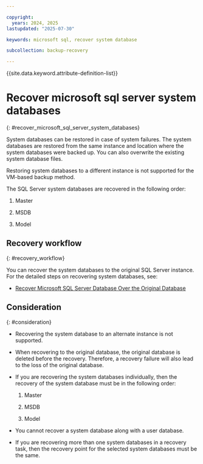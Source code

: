 ```yaml
---

copyright:
  years: 2024, 2025
lastupdated: "2025-07-30"

keywords: microsoft sql, recover system database

subcollection: backup-recovery

---
```


{{site.data.keyword.attribute-definition-list}}

# Recover microsoft sql server system databases
{: #recover_microsoft_sql_server_system_databases}

System databases can be restored in case of system failures. The system databases are restored from the same instance and location where the system databases were backed up. You can also overwrite the existing system database files.

Restoring system databases to a different instance is not supported for the VM-based backup method.

The SQL Server system databases are recovered in the following order:

1. Master

2. MSDB

3. Model


## Recovery workflow
{: #recovery_workflow}

You can recover the system databases to the original SQL Server instance. For the detailed steps on recovering system databases, see:

*   [Recover Microsoft SQL Server Database Over the Original Database](/docs/allowlist/backup-recovery?topic=backup-recovery-recover_microsoft_sql_server_database_over_the_original_databasem)


## Consideration
{: #consideration}

*   Recovering the system database to an alternate instance is not supported.

*   When recovering to the original database, the original database is deleted before the recovery. Therefore, a recovery failure will also lead to the loss of the original database.

*   If you are recovering the system databases individually, then the recovery of the system database must be in the following order:

    1. Master

    2. MSDB

    3. Model

*   You cannot recover a system database along with a user database.

*   If you are recovering more than one system databases in a recovery task, then the recovery point for the selected system databases must be the same.

